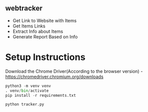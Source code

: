 ## webtracker

- Get Link to Website with Items
- Get Items Links
- Extract Info about Items
- Generate Report Based on Info

# Setup Instructions

Download the Chrome Driver(According to the browser version)  - https://chromedriver.chromium.org/downloads


```python
python3 -m venv venv
. venv/bin/activate
pip install -r requirements.txt
```

```python
python tracker.py
```
